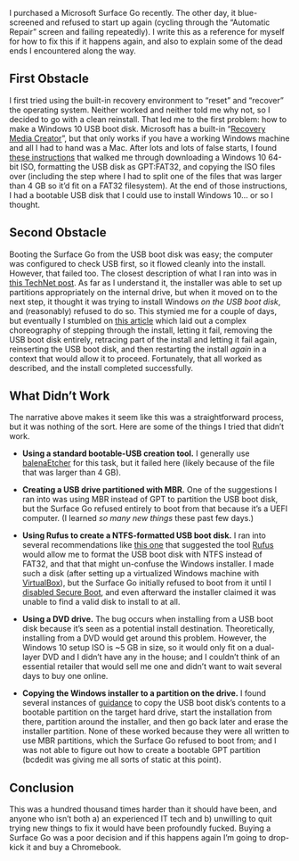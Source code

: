 <!--
.. title: How I reinstalled Windows 10 on a Surface Go
.. slug: reinstall-windows-10-surface-go
.. date: 2020-06-03 12:00:00 UTC-07:00
.. tags: howto, windows
.. category: 
.. link: 
.. description: 
.. type: text
-->

I purchased a Microsoft Surface Go recently. The other day, it blue-screened and refused to start up again (cycling through the “Automatic Repair” screen and failing repeatedly). I write this as a reference for myself for how to fix this if it happens again, and also to explain some of the dead ends I encountered along the way.

<!-- TEASER_END -->

## First Obstacle

I first tried using the built-in recovery environment to “reset” and “recover” the operating system. Neither worked and neither told me why not, so I decided to go with a clean reinstall. That led me to the first problem: how to make a Windows 10 USB boot disk. Microsoft has a built-in “[Recovery Media Creator](https://support.microsoft.com/en-us/help/15088/windows-10-create-installation-media)”, but that only works if you have a working Windows machine and all I had to hand was a Mac. After lots and lots of false starts, I found [these instructions](https://www.freecodecamp.org/news/how-make-a-windows-10-usb-using-your-mac-build-a-bootable-iso-from-your-macs-terminal/) that walked me through downloading a Windows 10 64-bit ISO, formatting the USB disk as GPT:FAT32, and copying the ISO files over (including the step where I had to split one of the files that was larger than 4 GB so it’d fit on a FAT32 filesystem). At the end of those instructions, I had a bootable USB disk that I could use to install Windows 10… or so I thought.

## Second Obstacle

Booting the Surface Go from the USB boot disk was easy; the computer was configured to check USB first, so it flowed cleanly into the install. However, that failed too. The closest description of what I ran into was in [this TechNet post](https://social.technet.microsoft.com/Forums/windowsserver/en-US/3ce7e9fa-e308-42bd-97e7-daca836daf27/unattented-install-on-hp-gen9-fail-in-bfs?forum=winserver8setup). As far as I understand it, the installer was able to set up partitions appropriately on the internal drive, but when it moved on to the next step, it thought it was trying to install Windows *on the USB boot disk*, and (reasonably) refused to do so. This stymied me for a couple of days, but eventually I stumbled on [this article](https://neosmart.net/wiki/setup-was-unable-to-create-a-new-system-partition/#Fix_1_Eject_and_re-insert_the_USB) which laid out a complex choreography of stepping through the install, letting it fail, removing the USB boot disk entirely, retracing part of the install and letting it fail again, reinserting the USB boot disk, and then restarting the install *again* in a context that would allow it to proceed. Fortunately, that all worked as described, and the install completed successfully.

## What Didn’t Work

The narrative above makes it seem like this was a straightforward process, but it was nothing of the sort. Here are some of the things I tried that didn’t work.

* **Using a standard bootable-USB creation tool.** I generally use [balenaEtcher](https://www.balena.io/etcher/) for this task, but it failed here (likely because of the file that was larger than 4 GB).

* **Creating a USB drive partitioned with MBR.** One of the suggestions I ran into was using MBR instead of GPT to partition the USB boot disk, but the Surface Go refused entirely to boot from that because it’s a UEFI computer. (I learned *so many new things* these past few days.)

* **Using Rufus to create a NTFS-formatted USB boot disk.** I ran into several recommendations like [this one](https://www.windowscentral.com/how-create-windows-10-usb-bootable-media-uefi-support) that suggested the tool [Rufus](https://rufus.ie/) would allow me to format the USB boot disk with NTFS instead of FAT32, and that that might un-confuse the Windows installer. I made such a disk (after setting up a virtualized Windows machine with [VirtualBox](https://www.virtualbox.org/)), but the Surface Go initially refused to boot from it until I [disabled Secure Boot](https://github.com/pbatard/rufus/wiki/FAQ#Why_do_I_need_to_disable_Secure_Boot_to_use_UEFINTFS), and even afterward the installer claimed it was unable to find a valid disk to install to at all.

* **Using a DVD drive.** The bug occurs when installing from a USB boot disk because it’s seen as a potential install destination. Theoretically, installing from a DVD would get around this problem. However, the Windows 10 setup ISO is ~5 GB in size, so it would only fit on a dual-layer DVD and I didn’t have any in the house; and I couldn’t think of an essential retailer that would sell me one and didn’t want to wait several days to buy one online.

* **Copying the Windows installer to a partition on the drive.** I found several instances of [guidance](https://neosmart.net/wiki/setup-was-unable-to-create-a-new-system-partition/#Fix_2_Manually_create_the_boot_partition) to copy the USB boot disk’s contents to a bootable partition on the target hard drive, start the installation from there, partition around the installer, and then go back later and erase the installer partition. None of these worked because they were all written to use MBR partitions, which the Surface Go refused to boot from; and I was not able to figure out how to create a bootable GPT partition (bcdedit was giving me all sorts of static at this point).

## Conclusion

This was a hundred thousand times harder than it should have been, and anyone who isn’t both a) an experienced IT tech and b) unwilling to quit trying new things to fix it would have been profoundly fucked. Buying a Surface Go was a poor decision and if this happens again I’m going to drop-kick it and buy a Chromebook.
